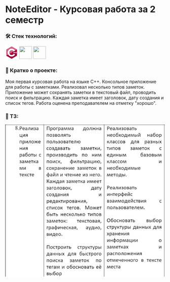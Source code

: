# NoteEditor - Курсовая работа за 2 семестр


<h3 align="left">🛠 Стек технологий:</h3>
<a href="https://www.w3schools.com/cpp/" target="_blank"> 
  <img src="https://raw.githubusercontent.com/devicons/devicon/master/icons/cplusplus/cplusplus-original.svg" alt="cplusplus" width="40" height="40"/></a>

<a href="https://www.w3schools.com/cpp/" target="_blank"> 
  <img src="https://img.icons8.com/color/48/000000/c-plus-plus-logo.png" width="40" height="40"/></a>
 
<a href="https://www.w3schools.com/cpp/" target="_blank"> 
  <img src="https://img.icons8.com/ios-filled/50/4a90e2/c-plus-plus-logo.png" width="40" height="40"/></a>
 

<h3 align="left">📔 Кратко о проекте:</h3>
Моя первая курсовая работа на языке C++. Консольное приложение для работы с заметками. Реализовал несколько типов заметок. Приложение может сохранять заметки в текстовый файл, проводить поиск и фильтрацию. Каждая заметка имеет заголовок, дату создания и список тегов. Работа оценена преподавателем на отметку "хорошо".

<h3 align="left">📃 ТЗ:</h3>
<img src="https://github.com/hud0shnik/NoteEditor/blob/master/Documentation/1.jpg" alt="ТЗ"/>
